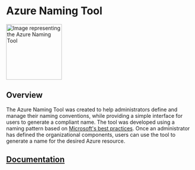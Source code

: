 # Azure Naming Tool

<img src="./src/wwwroot/images/AzureNamingToolLogo.png?raw=true" alt="Image representing the Azure Naming Tool" title="Azure Naming Tool" height="150"/>

## Overview

The Azure Naming Tool was created to help administrators define and manage their naming conventions, while providing a simple interface for users to generate a compliant name. The tool was developed using a naming pattern based on [Microsoft's best practices](https://learn.microsoft.com/en-us/azure/cloud-adoption-framework/ready/azure-best-practices/naming-and-tagging). Once an administrator has defined the organizational components, users can use the tool to generate a name for the desired Azure resource.

## [Documentation](https://github.com/devopsabcs-engineering/AzureDevOpsNamingTool/wiki)
